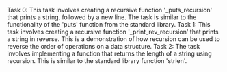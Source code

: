 Task 0: This task involves creating a recursive function '_puts_recursion' that prints a string, followed by a new line. The task is similar to the functionality of the 'puts' function from the standard library.
Task 1: This task involves creating a recursive function '_print_rev_recursion' that prints a string in reverse. This is a demonstration of how recursion can be used to reverse the order of operations on a data structure.
Task 2: The task involves implementing a function that returns the length of a string using recursion. This is similar to the standard library function 'strlen'.
